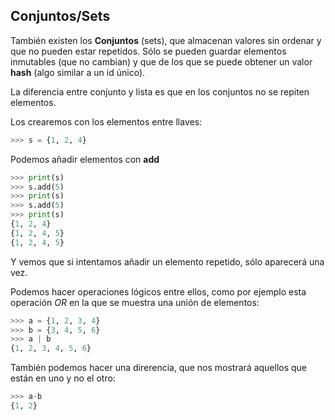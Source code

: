 ## Conjuntos/Sets

También existen los **Conjuntos** (sets), que almacenan valores sin ordenar y que no pueden estar repetidos. Sólo se pueden guardar elementos inmutables (que no cambian) y que de los que se puede obtener un valor **hash** (algo similar a un id único).

La diferencia entre conjunto y lista es que en los conjuntos no se repiten elementos.

Los crearemos con los elementos entre llaves:

```python
>>> s = {1, 2, 4}
```


Podemos añadir elementos con **add**

```python
>>> print(s)
>>> s.add(5)
>>> print(s)
>>> s.add(5)
>>> print(s)
{1, 2, 4}
{1, 2, 4, 5}
{1, 2, 4, 5}
```
Y vemos que si intentamos añadir un elemento repetido, sólo aparecerá una vez.

Podemos hacer operaciones lógicos entre ellos, como por ejemplo esta operación *OR* en la que se muestra una unión de elementos:

```python
>>> a = {1, 2, 3, 4}
>>> b = {3, 4, 5, 6}
>>> a | b
{1, 2, 3, 4, 5, 6}
```

También podemos hacer una direrencia, que nos mostrará aquellos que están en uno y no el otro:

```python
>>> a-b
{1, 2}
```

